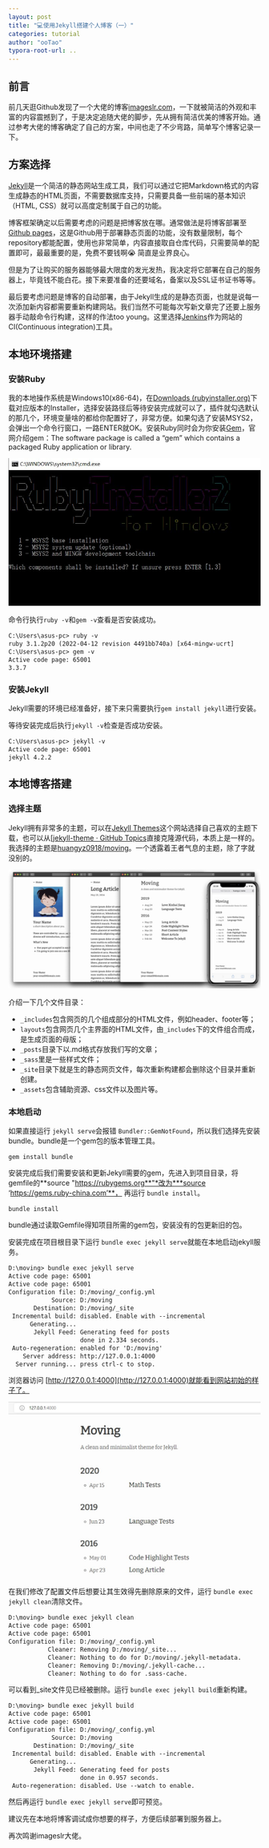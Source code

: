 ```yaml
---
layout: post
title: "💻使用Jekyll搭建个人博客（一）"
categories: tutorial
author: "ooTao"
typora-root-url: ..
---
```



## 前言

前几天逛Github发现了一个大佬的博客[imageslr.com](imageslr.com)，一下就被简洁的外观和丰富的内容震撼到了，于是决定追随大佬的脚步，先从拥有简洁优美的博客开始。通过参考大佬的博客确定了自己的方案，中间也走了不少弯路，简单写个博客记录一下。

## 方案选择

[Jekyll](http://jekyllcn.com/)是一个简洁的静态网站生成工具，我们可以通过它把Markdown格式的内容生成静态的HTML页面，不需要数据库支持，只需要具备一些前端的基本知识（HTML, CSS）就可以高度定制属于自己的功能。

博客框架确定以后需要考虑的问题是把博客放在哪。通常做法是将博客部署至[Github pages](https://pages.github.com/)，这是Github用于部署静态页面的功能，没有数量限制，每个repository都能配置，使用也非常简单，内容直接取自仓库代码，只需要简单的配置即可，最最重要的是，免费不要钱啊:sob: 简直是业界良心。

但是为了让购买的服务器能够最大限度的发光发热，我决定将它部署在自己的服务器上，毕竟钱不能白花。接下来要准备的还要域名，备案以及SSL证书证书等等。

最后要考虑问题是博客的自动部署，由于Jekyll生成的是静态页面，也就是说每一次添加新内容都需要重新构建网站。我们当然不可能每次写新文章完了还要上服务器手动敲命令行构建，这样的作法too young。这里选择[Jenkins](https://www.jenkins.io/)作为网站的CI(Continuous integration)工具。

## 本地环境搭建

### 安装Ruby

我的本地操作系统是Windows10(x86-64)，在[Downloads (rubyinstaller.org)](https://rubyinstaller.org/downloads/)下载对应版本的Installer，选择安装路径后等待安装完成就可以了，插件就勾选默认的那几个，环境变量啥的都给你配置好了，非常方便。如果勾选了安装MSYS2，会弹出一个命令行窗口，一路ENTER就OK。安装Ruby同时会为你安装[Gem](https://guides.rubygems.org/)，官网介绍gem：The software package is called a “gem” which contains a packaged Ruby application or library.

<img src="/media/1.JPG" alt="1" style="zoom:80%;" />

命令行执行`ruby -v`和`gem -v`查看是否安装成功。

```shell
C:\Users\asus-pc> ruby -v
ruby 3.1.2p20 (2022-04-12 revision 4491bb740a) [x64-mingw-ucrt]
C:\Users\asus-pc> gem -v
Active code page: 65001
3.3.7
```

### 安装Jekyll

Jekyll需要的环境已经准备好，接下来只需要执行`gem install jekyll`进行安装。

等待安装完成后执行`jekyll -v`检查是否成功安装。

```shell
C:\Users\asus-pc> jekyll -v
Active code page: 65001
jekyll 4.2.2
```

## 本地博客搭建

### 选择主题

Jekyll拥有非常多的主题，可以在[Jekyll Themes](http://jekyllthemes.org/)这个网站选择自己喜欢的主题下载，也可以从[[jekyll-theme · GitHub Topics](https://github.com/topics/jekyll-theme)直接克隆源代码，本质上是一样的。我选择的主题是[huangyz0918/moving](https://github.com/huangyz0918/moving)。一个透露着王者气息的主题，除了字就没别的。

![banner](/media/banner.jpg)

介绍一下几个文件目录：

- `_includes`包含网页的几个组成部分的HTML文件，例如header、footer等；
- `layouts`包含网页几个主界面的HTML文件，由`_includes`下的文件组合而成，是生成页面的母版；
- `_posts`目录下以.md格式存放我们写的文章；
- `_sass`里是一些样式文件；
- `_site`目录下就是生的静态网页文件，每次重新构建都会删除这个目录并重新创建。
- `_assets`包含辅助资源、css文件以及图片等。

### 本地启动

如果直接运行 `jekyll serve`会报错 `Bundler::GemNotFound`，所以我们选择先安装bundle。bundle是一个gem包的版本管理工具。

```
gem install bundle
```

安装完成后我们需要安装和更新Jekyll需要的gem，先进入到项目目录，将gemfile的**source "https://rubygems.org**"*改为***source ‘https://gems.ruby-china.com’**， 再运行 `bundle install`。

```shell
bundle install
```

bundle通过读取Gemfile得知项目所需的gem包，安装没有的包更新旧的包。

安装完成在项目根目录下运行 `bundle exec jekyll serve`就能在本地启动jekyll服务。

```shell
D:\moving> bundle exec jekyll serve
Active code page: 65001
Active code page: 65001
Configuration file: D:/moving/_config.yml
            Source: D:/moving
       Destination: D:/moving/_site
 Incremental build: disabled. Enable with --incremental
      Generating...
       Jekyll Feed: Generating feed for posts
                    done in 2.334 seconds.
 Auto-regeneration: enabled for 'D:/moving'
    Server address: http://127.0.0.1:4000
  Server running... press ctrl-c to stop.
```

浏览器访问 [http://127.0.0.1:4000](http://127.0.0.1:4000)就能看到网站初始的样子了。

<img src="/media/3.JPG" alt="3" style="zoom: 50%;" />

在我们修改了配置文件后想要让其生效得先删除原来的文件，运行 `bundle exec jekyll clean`清除文件。

```shell
D:\moving> bundle exec jekyll clean
Active code page: 65001
Active code page: 65001
Configuration file: D:/moving/_config.yml
           Cleaner: Removing D:/moving/_site...
           Cleaner: Nothing to do for D:/moving/.jekyll-metadata.
           Cleaner: Removing D:/moving/.jekyll-cache...
           Cleaner: Nothing to do for .sass-cache.
```

可以看到_site文件见已经被删除。运行 `bundle exec jekyll build`重新构建。

```shell
D:\moving> bundle exec jekyll build
Active code page: 65001
Active code page: 65001
Configuration file: D:/moving/_config.yml
            Source: D:/moving
       Destination: D:/moving/_site
 Incremental build: disabled. Enable with --incremental
      Generating...
       Jekyll Feed: Generating feed for posts
                    done in 0.957 seconds.
 Auto-regeneration: disabled. Use --watch to enable.
```

然后再运行 `bundle exec jekyll serve`即可预览。

建议先在本地将博客调试成你想要的样子，方便后续部署到服务器上。

再次鸣谢imageslr大佬。